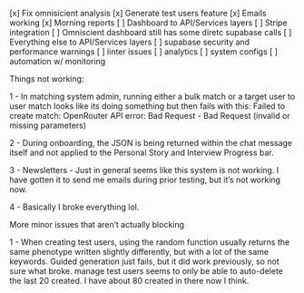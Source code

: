 [x] Fix omnisicient analysis
[x] Generate test users feature
[x] Emails working
[x] Morning reports
[ ] Dashboard to API/Services layers
[ ] Stripe integration
[ ] Omniscient dashboard still has some diretc supabase calls
[ ] Everything else to API/Services layers
[ ] supabase security and performance warnings
[ ] linter issues
[ ] analytics
[ ] system configs
[ ] automation w/ monitoring

Things not working:

1 - In matching system admin, running either a bulk match or a target user to user match looks like its doing something but then fails with this:
Failed to create match: OpenRouter API error: Bad Request - Bad Request (invalid or missing parameters)

2 - During onboarding, the JSON is being returned within the chat message itself and not applied to the Personal Story and Interview Progress bar.

3 - Newsletters - Just in general seems like this system is not working. I have gotten it to send me emails during prior testing, but it’s not working now.

4 - Basically I broke everything lol.

More minor issues that aren’t actually blocking

1 - When creating test users, using the random function usually returns the same phenotype written slightly differently, but with a lot of the same keywords. Guided generation just fails, but it did work previously, so not sure what broke. manage test users seems to only be able to auto-delete the last 20 created. I have about 80 created in there now I think.
